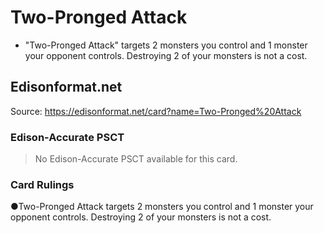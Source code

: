 # Two-Pronged Attack

*   "Two-Pronged Attack" targets 2 monsters you control and 1 monster your opponent controls. Destroying 2 of your monsters is not a cost.

## Edisonformat.net

Source: https://edisonformat.net/card?name=Two-Pronged%20Attack

### Edison-Accurate PSCT

> No Edison-Accurate PSCT available for this card.

### Card Rulings

●Two-Pronged Attack targets 2 monsters you control and 1 monster your opponent controls. Destroying 2 of your monsters is not a cost.
            